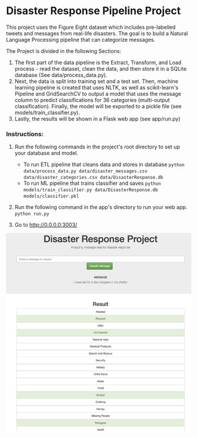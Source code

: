# Disaster Response Pipeline Project

This project uses the Figure Eight dataset which includes pre-labelled tweets and messages from real-life disasters. The goal is to build a Natural Language Processing pipeline that can categorize messages.

The Project is divided in the following Sections:

1. The first part of the data pipeline is the Extract, Transform, and Load process -  read the dataset, clean the data, and then store it in a SQLite database (See data/process_data.py).
2. Next, the data is split into training set and a test set. Then, machine learning pipeline is created that uses NLTK, as well as scikit-learn's Pipeline and GridSearchCV to output a model that uses the message column to predict classifications for 36 categories (multi-output classification). Finally, the model will be exported to a pickle file (see models/train_classifier.py).
3. Lastly, the results will be shown in a Flask web app (see app/run.py)


### Instructions:
1. Run the following commands in the project's root directory to set up your database and model.

    - To run ETL pipeline that cleans data and stores in database
        `python data/process_data.py data/disaster_messages.csv data/disaster_categories.csv data/DisasterResponse.db`
    - To run ML pipeline that trains classifier and saves
        `python models/train_classifier.py data/DisasterResponse.db models/classifier.pkl`

2. Run the following command in the app's directory to run your web app.
    `python run.py`

3. Go to http://0.0.0.0:3003/

![Sample Input](sample_input.png)
